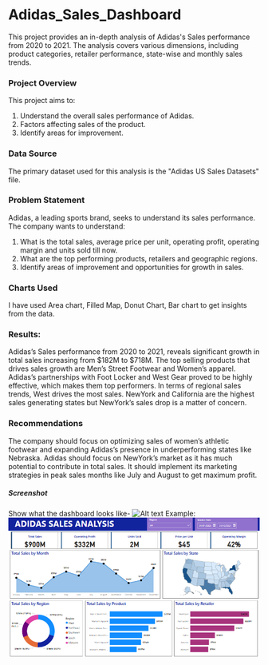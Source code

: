 # Adidas_Sales_Dashboard
This project provides an in-depth analysis of Adidas's Sales performance from 2020 to 2021. The analysis covers various dimensions, including product categories, retailer performance, state-wise and monthly sales trends.

### Project Overview
This project aims to:
1. Understand the overall sales performance of Adidas.
2. Factors affecting sales of the product.
3. Identify areas for improvement.

### Data Source
The primary dataset used for this analysis is the "Adidas US Sales Datasets" file.

### Problem Statement

Adidas, a leading sports brand, seeks to understand its sales performance. The company wants to understand:

1. What is the total sales, average price per unit, operating profit, operating margin and units sold till now.
2. What are the top performing products, retailers and  geographic regions.
3. Identify areas of improvement and opportunities for growth in sales.

### Charts Used
I have used Area chart, Filled Map, Donut Chart, Bar chart to get insights from the data.


### Results:
Adidas’s Sales performance from 2020 to 2021, reveals significant growth in total sales increasing from $182M to $718M. The top selling products that drives sales growth are Men’s Street Footwear and Women’s apparel. Adidas’s partnerships with Foot Locker and West Gear proved to be highly effective, which makes them top performers. In terms of regional sales trends, West drives the most sales. NewYork and California are the highest sales generating states but NewYork’s sales drop is a matter of concern.

### Recommendations

The company should focus on optimizing sales of women’s athletic footwear and expanding Adidas’s presence in underperforming states like Nebraska. Adidas should focus on NewYork’s market as it has much potential to contribute in total sales. It should implement its marketing strategies in peak sales months like July and August to get maximum profit.

##### Screenshot

Show what the dashboard looks like- ![Alt text](https://github.com/username/repo/assets/image.png)
Example: ![Dashboard Preview](https://github.com/ujjwalofficial092/Adidas-Sales-Dashboard/blob/main/Dashboard%20image.png)
